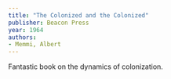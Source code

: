 ```yaml
---
title: "The Colonized and the Colonized"
publisher: Beacon Press
year: 1964
authors:
- Memmi, Albert
---
```


Fantastic book on the dynamics of colonization.

